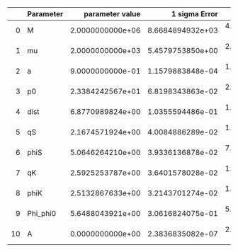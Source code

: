 |    | Parameter   |   parameter value |    1 sigma Error |   Relative Error |              SNR |
|---:|:------------|------------------:|-----------------:|-----------------:|-----------------:|
|  0 | M           |  2.0000000000e+06 | 8.6684894932e+03 | 4.3342447466e-03 | 7.8040250953e+01 |
|  1 | mu          |  2.0000000000e+03 | 5.4579753850e+00 | 2.7289876925e-03 | 7.8040250953e+01 |
|  2 | a           |  9.0000000000e-01 | 1.1579883848e-04 | 1.2866537608e-04 | 7.8040250953e+01 |
|  3 | p0          |  2.3384242567e+01 | 6.8198343863e-02 | 2.9164230429e-03 | 7.8040250953e+01 |
|  4 | dist        |  6.8770989824e+00 | 1.0355594486e-01 | 1.5058085557e-02 | 7.8040250953e+01 |
|  5 | qS          |  2.1674571924e+00 | 4.0084886289e-02 | 1.8493969075e-02 | 7.8040250953e+01 |
|  6 | phiS        |  5.0646264210e+00 | 3.9336136878e-02 | 7.7668387771e-03 | 7.8040250953e+01 |
|  7 | qK          |  2.5925253787e+00 | 3.6401578028e-02 | 1.4040972685e-02 | 7.8040250953e+01 |
|  8 | phiK        |  2.5132867633e+00 | 3.2143701274e-02 | 1.2789508043e-02 | 7.8040250953e+01 |
|  9 | Phi_phi0    |  5.6488043921e+00 | 3.0616824075e-01 | 5.4200538645e-02 | 7.8040250953e+01 |
| 10 | A           |  0.0000000000e+00 | 2.3836835082e-07 | 2.3836835082e-07 | 7.8040250953e+01 |
